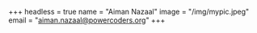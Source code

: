 +++
headless = true
name = "Aiman Nazaal"
image = "/img/mypic.jpeg"
email = "aiman.nazaal@powercoders.org"
+++

